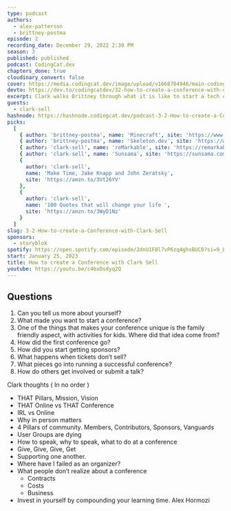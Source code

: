 ```yaml
---
type: podcast
authors:
  - alex-patterson
  - brittney-postma
episode: 2
recording_date: December 29, 2022 2:30 PM
season: 3
published: published
podcast: CodingCat.dev
chapters_done: true
cloudinary_convert: false
cover: https://media.codingcat.dev/image/upload/v1668704946/main-codingcatdev-photo/How-to-create-a-Conference-with-Clark-Sell.jpg
devto: https://dev.to/codingcatdev/32-how-to-create-a-conference-with-clark-sell-m2k
excerpt: Clark walks Brittney through what it is like to start a tech conference, how hard it is to scale, and the impacts the pandemic had on attendees.
guests:
  - clark-sell
hashnode: https://hashnode.codingcat.dev/podcast-3-2-How-to-create-a-Conference-with-Clark-Sell
picks:
  [
    { author: 'brittney-postma', name: 'Minecraft', site: 'https://www.minecraft.net/en-us' },
    { author: 'brittney-postma', name: 'Skeleton.dev', site: 'https://www.skeleton.dev' },
    { author: 'clark-sell', name: 'reMarkable', site: 'https://remarkable.com' },
    { author: 'clark-sell', name: 'Sunsama', site: 'https://sunsama.com/' },
    {
      author: 'clark-sell',
      name: 'Make Time, Jake Knapp and John Zeratsky',
      site: 'https://amzn.to/3Vt26YV'
    },
    {
      author: 'clark-sell',
      name: '100 Quotes that will change your life ',
      site: 'https://amzn.to/3WyD1Nz'
    }
  ]
slug: 3-2-How-to-create-a-Conference-with-Clark-Sell
sponsors:
  - storyblok
spotify: https://open.spotify.com/episode/2dnU1F0l7vP6zq4ghsBUC0?si=9_Ed6Ac-TyyeC-_K4Ra3AQ&utm_source=copy-link
start: January 25, 2023
title: How to create a Conference with Clark Sell
youtube: https://youtu.be/c4bxDsdyq2Q
---
```


## Questions

1. Can you tell us more about yourself?
2. What made you want to start a conference?
3. One of the things that makes your conference unique is the family friendly aspect, with activities for kids. Where did that idea come from?
4. How did the first conference go?
5. How did you start getting sponsors?
6. What happens when tickets don’t sell?
7. What pieces go into running a successful conference?
8. How do others get involved or submit a talk?

Clark thoughts ( In no order )

- THAT Pillars, Mission, Vision
- THAT Online vs THAT Conference
- IRL vs Online
- Why in person matters
- 4 Pillars of community. Members, Contributors, Sponsors, Vanguards
- User Groups are dying
- How to speak, why to speak, what to do at a conference
- Give, Give, Give, Get
- Supporting one another.
- Where have I failed as an organizer?
- What people don’t realize about a conference
  - Contracts
  - Costs
  - Business
- Invest in yourself by compounding your learning time. Alex Hormozi
